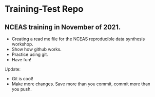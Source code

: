 # Training-Test Repo
## NCEAS training in November of 2021.
- Creating a read me file for the NCEAS reproducible data synthesis workshop. 
- Show how github works. 
- Practice using git.
- Have fun! 

Update: 
* Git is cool!
* Make more changes. Save more than you commit, commit more than you push.  
